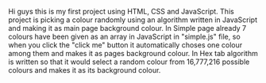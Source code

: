 Hi guys this is my first project using HTML, CSS and JavaScript. This project is picking a colour randomly using an algorithm written in JavaScript and making it as main page background colour.
In Simple page already 7 colours have been given as an array in JavaScript in "simple.js" file, so when you click the "click me" button it automatically choses one colour among them and makes it as pages background colour.
In Hex tab algorithm is written so that it would select a random colour from 16,777,216 possible colours and makes it as its background colour.
